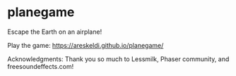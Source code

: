 # planegame
Escape the Earth on an airplane!

Play the game: https://areskeldi.github.io/planegame/

Acknowledgments:
Thank you so much to Lessmilk, Phaser community, and freesoundeffects.com!
